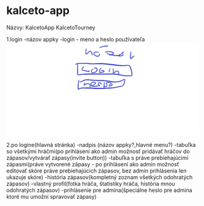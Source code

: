 # kalceto-app
Názvy:
KalcetoApp
KalcetoTourney

1.login
-názov appky
-login - meno a heslo používateľa   <img src=https://github.com/AppsLab-2/kalceto-app/blob/master/Login_Appky.png>


2.po logine(hlavná stránka)
-nadpis (názov appky?,hlavné menu?)
-tabuľka so všetkými hráčmi(po prihlásení ako admin možnosť pridávať hráčov do zápasov/vytvárať zápasy(invite button))
-tabuľka s práve prebiehajúcimi zápasmi(práve vytvorené zápasy - po prihlásení ako admin možnosť editovať skóre práve prebiehajúcich zápasov, bez admin prihlásenia len ukazuje skóre)
-história zápasov(kompletný zoznam všetkých odohratých zápasov)
-vlastný profil(fotka hráča, štatistiky hráča, história mnou odohratých zápasov)
-prihlásenie pre admina(špeciálne heslo pre admina ktoré mu umožní spravovať zápasy)
